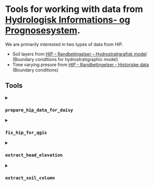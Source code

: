 # Tools for working with data from [Hydrologisk Informations- og Prognosesystem](https://hip.dataforsyningen.dk/pages/about.html).

We are primarily interested in two types of data from HIP. 

 - Soil layers from [HIP – Randbetingelser – Hydrostratigrafisk model](https://www.geodata-info.dk/srv/eng/catalog.search#/metadata/9a4080f7-c6a0-4598-a36b-cabb33181442) (Boundary conditions for hydrostratigraphic model)
 - Time varying presure from [HIP - Randbetingelser - Historiske data](https://www.geodata-info.dk/srv/eng/catalog.search#/metadata/57bd1f18-97b5-4322-aa7d-6ae18d024c0c) (Boundary conditions)

## Tools
<details>
 <summary>

### `prepare_hip_data_for_daisy`
 </summary>

Extract Daisy relevant data from a single cell

#### Usage

<details>
<summary>Windows</summary>

1. Start Anaconda Powershell prompt
2. Activate the conda environment where you installed daisy tools

        conda activate daisy-tools

3. Verify that you have installed daisy tools

        prepare_hip_data_for_daisy --help

4. Test that it works by extracting data from a point

    Assume we have downloaded the following files to the folder `Daisy\HIP\data`

      - the hydrostratigraphic file `DK6_2020_100m_layers.nc`
      - the pressure potential file `dk6_2020_100m_head_10km_630_54.nc`

    Then we can extract data for the coordinate `X = 547070, Y = 6307670` with the following command

        prepare_hip_data_for_daisy Daisy\HIP\data\DK6_2020_100m_layers.nc Daisy\HIP\data\dk6_2020_100m_head_10km_630_54.nc --x 547070 --y 6307670 --outdir Daisy\HIP\out\x547070_y6307670 --unit cm --truncate

    This will create four files in the folder `Daisy\HIP\out\x547070_y6307670`
</details>
</details>

<details>
 <summary>

### `fix_hip_for_qgis`
</summary>

[QGIS](https://qgis.org) expects NetCDF files to be formatted in a particular way, and NetCDF files from HIP are formatted in a different way. After running this tool it should be possible to import a time series from HIP into QGIS as a mesh.
  - **Note regarding CRS information** (2023-11-30). NetCDF files from HIP do not contain CRS information. It is possible to add CRS to the converted file, but QGIS cannot read the file as a mesh if CRS is present. If the file is read as a scalar, time is not interpreted correctly. The best option for now is to manually add CRS in QGIS if needed. It is not clear from the documentation which CRS to use, but the most likely candidate is [EPSG:25832](https://epsg.io/25832)

#### Usage
TODO
</details>

<details>
 <summary>

### `extract_head_elevation`
</summary>

Extract head elevation from a single cell

#### Usage
TODO
</details>

<details>
 <summary>

### `extract_soil_column`
</summary>

Extract soil column from a single cell

#### Usage
TODO
</details>
